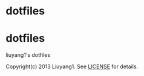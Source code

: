 dotfiles
========

# dotfiles
liuyang1's dotfiles

Copyright(c) 2013 Liuyang1. See [LICENSE](https://github.com/liuyang1/dotfiles/blob/master/LICENSE) for details.
